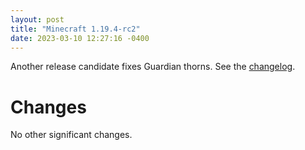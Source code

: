 ```yaml
---
layout: post
title: "Minecraft 1.19.4-rc2"
date: 2023-03-10 12:27:16 -0400
---
```


Another release candidate fixes Guardian thorns. See the [changelog](https://www.minecraft.net/en-us/article/minecraft-1-19-4-release-candidate-1).

# Changes

No other significant changes.

